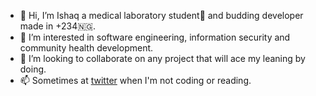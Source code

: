 - 👋 Hi, I’m Ishaq a medical laboratory student🔬 and budding developer made in +234🇳🇬.
- 👀 I’m interested in software engineering, information security and community health development.
- 💞️ I’m looking to collaborate on any project that will ace my leaning by doing.
- 📫 Sometimes at <a href="https://twitter.com/codigo_ninja?t=pSsWjKSxYk1d22n2vaRH2w&s=09">twitter</a> when I'm not coding or reading.

<!---
Kawu-codes/Kawu-codes is a ✨ special ✨ repository because its `README.md` (this file) appears on your GitHub profile.
You can click the Preview link to take a look at your changes.
--->
